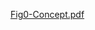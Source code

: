 [Fig0-Concept.pdf](https://github.com/leen-coding/ViTacTip-Open-Source/files/14163651/Fig0-Concept.pdf)
